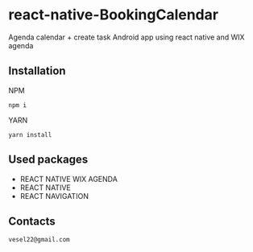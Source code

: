 # react-native-BookingCalendar
Agenda calendar + create task Android app using react native and WIX agenda

## Installation
NPM 
```
npm i
```
YARN
```
yarn install
````

## Used packages
* REACT NATIVE WIX AGENDA 
* REACT NATIVE
* REACT NAVIGATION

## Contacts
```
vesel22@gmail.com
```

